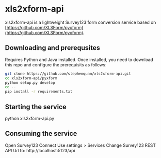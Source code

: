 # xls2xform-api

xls2xform-api is a lightweight Survey123 form conversion service based on [https://github.com/XLSForm/pyxform](https://github.com/XLSForm/pyxform).

## Downloading and prerequsites

Requires Python and Java installed.
Once installed, you need to download this repo and configure the prerequisits as follows:

```bash
git clone https://github.com/stephenquan/xls2xform-api.git
cd xls2xform-api/pyxform
python setup.py develop
cd ..
pip install -r requirements.txt
```

## Starting the service

python xls2xform-api.py

## Consuming the service

Open Survey123 Connect
Use settings > Services
Change Survey123 REST API Url to: http://localhost:5123/api
